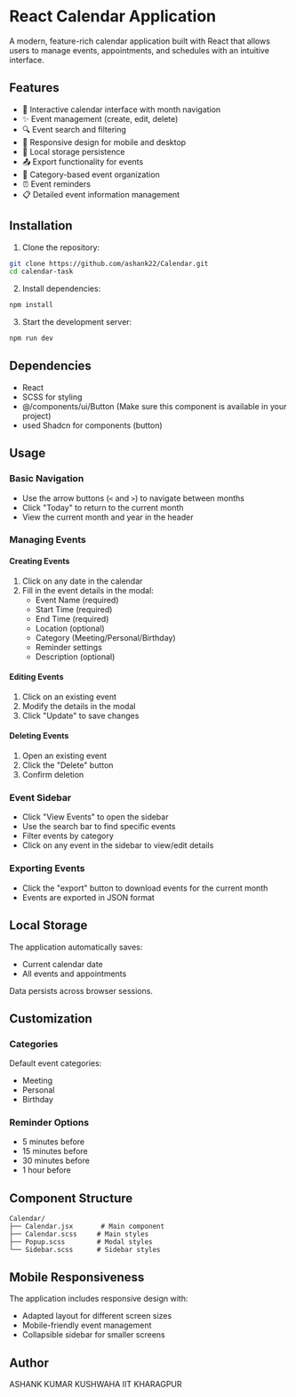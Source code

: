 # React Calendar Application

A modern, feature-rich calendar application built with React that allows users to manage events, appointments, and schedules with an intuitive interface.

## Features

- 📅 Interactive calendar interface with month navigation
- ✨ Event management (create, edit, delete)
- 🔍 Event search and filtering
- 📱 Responsive design for mobile and desktop
- 💾 Local storage persistence
- 📤 Export functionality for events
- 🎨 Category-based event organization
- ⏰ Event reminders
- 📋 Detailed event information management

## Installation

1. Clone the repository:
```bash
git clone https://github.com/ashank22/Calendar.git
cd calendar-task
```

2. Install dependencies:
```bash
npm install
```

3. Start the development server:
```bash
npm run dev
```

## Dependencies

- React
- SCSS for styling
- @/components/ui/Button (Make sure this component is available in your project)
- used Shadcn for components (button)

## Usage

### Basic Navigation

- Use the arrow buttons (`<` and `>`) to navigate between months
- Click "Today" to return to the current month
- View the current month and year in the header

### Managing Events

#### Creating Events
1. Click on any date in the calendar
2. Fill in the event details in the modal:
   - Event Name (required)
   - Start Time (required)
   - End Time (required)
   - Location (optional)
   - Category (Meeting/Personal/Birthday)
   - Reminder settings
   - Description (optional)

#### Editing Events
1. Click on an existing event
2. Modify the details in the modal
3. Click "Update" to save changes

#### Deleting Events
1. Open an existing event
2. Click the "Delete" button
3. Confirm deletion

### Event Sidebar

- Click "View Events" to open the sidebar
- Use the search bar to find specific events
- Filter events by category
- Click on any event in the sidebar to view/edit details

### Exporting Events

- Click the "export" button to download events for the current month
- Events are exported in JSON format

## Local Storage

The application automatically saves:
- Current calendar date
- All events and appointments

Data persists across browser sessions.

## Customization

### Categories
Default event categories:
- Meeting
- Personal
- Birthday

### Reminder Options
- 5 minutes before
- 15 minutes before
- 30 minutes before
- 1 hour before

## Component Structure

```
Calendar/
├── Calendar.jsx       # Main component
├── Calendar.scss     # Main styles
├── Popup.scss        # Modal styles
└── Sidebar.scss      # Sidebar styles
```

## Mobile Responsiveness

The application includes responsive design with:
- Adapted layout for different screen sizes
- Mobile-friendly event management
- Collapsible sidebar for smaller screens


## Author

ASHANK KUMAR KUSHWAHA
IIT KHARAGPUR
